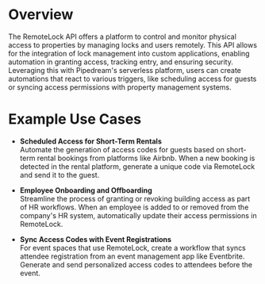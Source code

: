 # Overview

The RemoteLock API offers a platform to control and monitor physical access to properties by managing locks and users remotely. This API allows for the integration of lock management into custom applications, enabling automation in granting access, tracking entry, and ensuring security. Leveraging this with Pipedream's serverless platform, users can create automations that react to various triggers, like scheduling access for guests or syncing access permissions with property management systems.

# Example Use Cases

- **Scheduled Access for Short-Term Rentals**  
  Automate the generation of access codes for guests based on short-term rental bookings from platforms like Airbnb. When a new booking is detected in the rental platform, generate a unique code via RemoteLock and send it to the guest.

- **Employee Onboarding and Offboarding**  
  Streamline the process of granting or revoking building access as part of HR workflows. When an employee is added to or removed from the company's HR system, automatically update their access permissions in RemoteLock.

- **Sync Access Codes with Event Registrations**  
  For event spaces that use RemoteLock, create a workflow that syncs attendee registration from an event management app like Eventbrite. Generate and send personalized access codes to attendees before the event.
